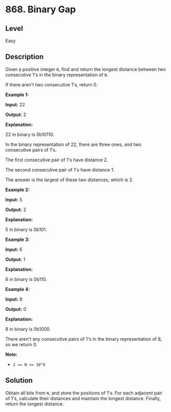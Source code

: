 # 868. Binary Gap
## Level
Easy

## Description
Given a positive integer `N`, find and return the longest distance between two consecutive 1's in the binary representation of `N`.

If there aren't two consecutive 1's, return 0.

**Example 1:**

**Input:** 22

**Output:** 2

**Explanation:**

22 in binary is 0b10110.

In the binary representation of 22, there are three ones, and two consecutive pairs of 1's.

The first consecutive pair of 1's have distance 2.

The second consecutive pair of 1's have distance 1.

The answer is the largest of these two distances, which is 2.

**Example 2:**

**Input:** 5

**Output:** 2

**Explanation:**

5 in binary is 0b101.

**Example 3:**

**Input:** 6

**Output:** 1

**Explanation:**

6 in binary is 0b110.

**Example 4:**

**Input:** 8

**Output:** 0

**Explanation:**

8 in binary is 0b1000.

There aren't any consecutive pairs of 1's in the binary representation of 8, so we return 0.

**Note:**

* `1 <= N <= 10^9`

## Solution
Obtain all bits from `N`, and store the positions of 1's. For each adjacent pair of 1's, calculate their distances and maintain the longest distance. Finally, return the longest distance.
